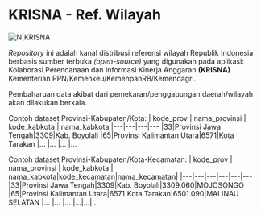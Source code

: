 # KRISNA - Ref. Wilayah

![N|KRISNA](https://app.dit.krisna.men/public/images/logo.png)


*Repository* ini adalah kanal distribusi referensi wilayah Republik Indonesia berbasis sumber terbuka *(open-source)* yang digunakan pada aplikasi: Kolaborasi Perencanaan dan Informasi Kinerja Anggaran **(KRISNA)** Kementerian PPN/Kemenkeu/KemenpanRB/Kemendagri.

Pembaharuan data akibat dari pemekaran/penggabungan daerah/wilayah akan dilakukan berkala.

Contoh dataset Provinsi-Kabupaten/Kota:
| kode_prov | nama_provinsi | kode_kabkota | nama_kabkota 
|---|---|---|---
|33|Provinsi Jawa Tengah|3309|Kab. Boyolali
|65|Provinsi Kalimantan Utara|6571|Kota Tarakan
|... |... |... |...

Contoh dataset Provinsi-Kabupaten/Kota-Kecamatan:
| kode_prov | nama_provinsi | kode_kabkota | nama_kabkota|kode_kecamatan|nama_kecamatan| 
|---|---|---|---|---|---
|33|Provinsi Jawa Tengah|3309|Kab. Boyolali|3309.060|MOJOSONGO
|65|Provinsi Kalimantan Utara|6571|Kota Tarakan|6501.090|MALINAU SELATAN
|... |... |... |...|...|...
